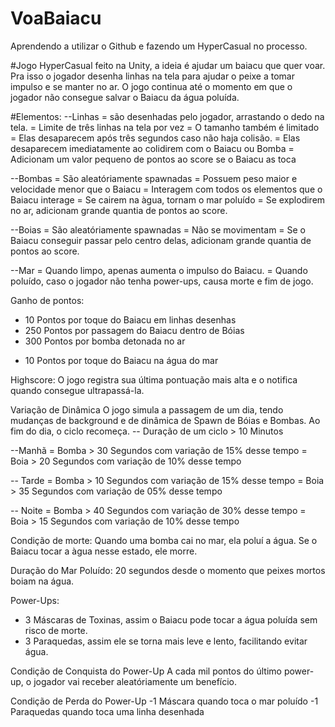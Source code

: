 # VoaBaiacu
Aprendendo a utilizar o Github e fazendo um HyperCasual no processo.

#Jogo HyperCasual feito na Unity, a ideia é ajudar um baiacu que quer voar.
Pra isso o jogador desenha linhas na tela para ajudar o peixe a tomar impulso e se manter no ar.
O jogo continua até o momento em que o jogador não consegue salvar o Baiacu da água poluída.

#Elementos:
--Linhas 
= são desenhadas pelo jogador, arrastando o dedo na tela.
= Limite de três linhas na tela por vez
= O tamanho também é limitado
= Elas desaparecem após três segundos caso não haja colisão.
= Elas desaparecem imediatamente ao colidirem com o Baiacu ou Bomba
= Adicionam um valor pequeno de pontos ao score se o Baiacu as toca

--Bombas
= São aleatóriamente spawnadas
= Possuem peso maior e velocidade menor que o Baiacu
= Interagem com todos os elementos que o Baiacu interage
= Se cairem na àgua, tornam o mar poluído
= Se explodirem no ar, adicionam grande quantia de pontos ao score.

--Boias
= São aleatóriamente spawnadas
= Não se movimentam
= Se o Baiacu conseguir passar pelo centro delas, adicionam grande quantia de pontos ao score.

--Mar
= Quando limpo, apenas aumenta o impulso do Baiacu.
= Quando poluído, caso o jogador não tenha power-ups, causa morte e fim de jogo.



Ganho de pontos:
+ 10 Pontos por toque do Baiacu em linhas desenhas
+ 250 Pontos por passagem do Baiacu dentro de Bóias
+ 300 Pontos por bomba detonada no ar
- 10 Pontos por toque do Baiacu na água do mar

Highscore:
O jogo registra sua última pontuação mais alta e o notifica quando consegue ultrapassá-la.

Variação de Dinâmica
O jogo simula a passagem de um dia, tendo mudanças de background e de dinâmica de Spawn de Bóias e Bombas.
Ao fim do dia, o ciclo recomeça.
-- Duração de um ciclo > 10 Minutos

--Manhã
= Bomba > 30 Segundos com variação de 15% desse tempo
= Boia  > 20 Segundos com variação de 10% desse tempo

-- Tarde
= Bomba > 10 Segundos com variação de 15% desse tempo
= Boia  > 35 Segundos com variação de 05% desse tempo

-- Noite
= Bomba > 40 Segundos com variação de 30% desse tempo
= Boia  > 15 Segundos com variação de 10% desse tempo



Condição de morte:
Quando uma bomba cai no mar, ela poluí a água. Se o Baiacu tocar a àgua nesse estado, ele morre.



Duração do Mar Poluído:
20 segundos desde o momento que peixes mortos boiam na água.


Power-Ups:
+ 3 Máscaras de Toxinas, assim o Baiacu pode tocar a água poluída sem risco de morte.
+ 3 Paraquedas, assim ele se torna mais leve e lento, facilitando evitar água.


Condição de Conquista do Power-Up
A cada mil pontos do último power-up, o jogador vai receber aleatóriamente um benefício.


Condição de Perda do Power-Up
-1 Máscara quando toca o mar poluído
-1 Paraquedas quando toca uma linha desenhada




